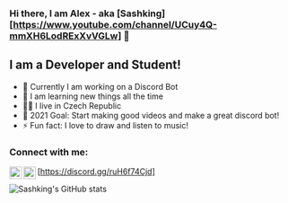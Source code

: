 ### Hi there, I am Alex - aka [Sashking][https://www.youtube.com/channel/UCuy4Q-mmXH6LodRExXvVGLw] 👋

## I am a Developer and Student!
- 🔭 Currently I am working on a Discord Bot
- 🌱 I am learning new things all the time
- 👨‍🎓 I live in Czech Republic
- 💫 2021 Goal: Start making good videos and make a great discord bot!
- ⚡ Fun fact: I love to draw and listen to music!

### Connect with me:
[<img align="left" alt="Sashking | YouYube" width="22px" src="https://cdn.jsdelivr.net/npm/simple-icons@v3/icons/youtube.svg" />](https://www.youtube.com/channel/UCuy4Q-mmXH6LodRExXvVGLw)
<img align="left" alt="Sashking | Discord" width="22px" src="https://cdn.jsdelivr.net/npm/simple-icons@v3/icons/discord.svg" />[https://discord.gg/ruH6f74Cjd]

<img align="left" alt="Sashking's GitHub stats" src="https://github-readme-stats.vercel.app/api?username=sashking&show_icons=true&hide_border=true" />
